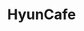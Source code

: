 ---
title: HyunCafe
github: https://github.com/HyunCafe
mode: dark
transition: 3s
archetype:
- GIF
- Animation
---